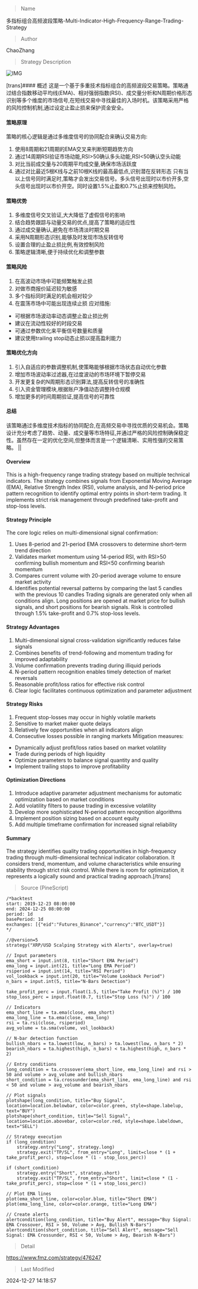
> Name

多指标组合高频波段策略-Multi-Indicator-High-Frequency-Range-Trading-Strategy

> Author

ChaoZhang

> Strategy Description

![IMG](https://www.fmz.com/upload/asset/142383756c3ad2f42e2.png)

[trans]#### 概述
这是一个基于多重技术指标组合的高频波段交易策略。策略通过结合指数移动平均线(EMA)、相对强弱指数(RSI)、成交量分析和N周期价格形态识别等多个维度的市场信号,在短线交易中寻找最佳的入场时机。该策略采用严格的风险控制机制,通过设定止盈止损来保护资金安全。

#### 策略原理
策略的核心逻辑是通过多维度信号的协同配合来确认交易方向:
1. 使用8周期和21周期的EMA交叉来判断短期趋势方向
2. 通过14周期RSI验证市场动能,RSI>50确认多头动能,RSI<50确认空头动能
3. 对比当前成交量与20周期平均成交量,确保市场活跃度
4. 通过对比最近5根K线与之前10根K线的最高最低点,识别潜在反转形态
只有当以上信号同时满足时,策略才会发出交易信号。多头信号出现时以市价开多,空头信号出现时以市价开空。同时设置1.5%止盈和0.7%止损来控制风险。

#### 策略优势
1. 多维度信号交叉验证,大大降低了虚假信号的影响
2. 结合趋势跟踪与动量交易的优点,提高了策略的适应性
3. 通过成交量确认,避免在市场清淡时期交易
4. 采用N周期形态识别,能够及时发现市场反转信号
5. 设置合理的止盈止损比例,有效控制风险
6. 策略逻辑清晰,便于持续优化和调整参数

#### 策略风险
1. 在高波动市场中可能频繁触发止损
2. 对做市商报价延迟较为敏感
3. 多个指标同时满足的机会相对较少
4. 在震荡市场中可能出现连续止损
应对措施:
- 可根据市场波动率动态调整止盈止损比例
- 建议在流动性较好的时段交易
- 可通过参数优化来平衡信号数量和质量
- 建议使用trailing stop动态止损以提高盈利能力

#### 策略优化方向
1. 引入自适应的参数调整机制,使策略能够根据市场状态自动优化参数
2. 增加市场波动率过滤器,在过度波动的市场环境下暂停交易
3. 开发更复杂的N周期形态识别算法,提高反转信号的准确性
4. 引入资金管理模块,根据账户净值动态调整持仓规模
5. 增加更多的时间周期验证,提高信号的可靠性

#### 总结
该策略通过多维度技术指标的协同配合,在高频交易中寻找优质的交易机会。策略设计充分考虑了趋势、动量、成交量等市场特征,并通过严格的风险控制确保稳定性。虽然存在一定的优化空间,但整体而言是一个逻辑清晰、实用性强的交易策略。 || 

#### Overview
This is a high-frequency range trading strategy based on multiple technical indicators. The strategy combines signals from Exponential Moving Average (EMA), Relative Strength Index (RSI), volume analysis, and N-period price pattern recognition to identify optimal entry points in short-term trading. It implements strict risk management through predefined take-profit and stop-loss levels.

#### Strategy Principle
The core logic relies on multi-dimensional signal confirmation:
1. Uses 8-period and 21-period EMA crossovers to determine short-term trend direction
2. Validates market momentum using 14-period RSI, with RSI>50 confirming bullish momentum and RSI<50 confirming bearish momentum
3. Compares current volume with 20-period average volume to ensure market activity
4. Identifies potential reversal patterns by comparing the last 5 candles with the previous 10 candles
Trading signals are generated only when all conditions align. Long positions are opened at market price for bullish signals, and short positions for bearish signals. Risk is controlled through 1.5% take-profit and 0.7% stop-loss levels.

#### Strategy Advantages
1. Multi-dimensional signal cross-validation significantly reduces false signals
2. Combines benefits of trend-following and momentum trading for improved adaptability
3. Volume confirmation prevents trading during illiquid periods
4. N-period pattern recognition enables timely detection of market reversals
5. Reasonable profit/loss ratios for effective risk control
6. Clear logic facilitates continuous optimization and parameter adjustment

#### Strategy Risks
1. Frequent stop-losses may occur in highly volatile markets
2. Sensitive to market maker quote delays
3. Relatively few opportunities when all indicators align
4. Consecutive losses possible in ranging markets
Mitigation measures:
- Dynamically adjust profit/loss ratios based on market volatility
- Trade during periods of high liquidity
- Optimize parameters to balance signal quantity and quality
- Implement trailing stops to improve profitability

#### Optimization Directions
1. Introduce adaptive parameter adjustment mechanisms for automatic optimization based on market conditions
2. Add volatility filters to pause trading in excessive volatility
3. Develop more sophisticated N-period pattern recognition algorithms
4. Implement position sizing based on account equity
5. Add multiple timeframe confirmation for increased signal reliability

#### Summary
The strategy identifies quality trading opportunities in high-frequency trading through multi-dimensional technical indicator collaboration. It considers trend, momentum, and volume characteristics while ensuring stability through strict risk control. While there is room for optimization, it represents a logically sound and practical trading approach.[/trans]



> Source (PineScript)

``` pinescript
/*backtest
start: 2019-12-23 08:00:00
end: 2024-12-25 08:00:00
period: 1d
basePeriod: 1d
exchanges: [{"eid":"Futures_Binance","currency":"BTC_USDT"}]
*/

//@version=5
strategy("XRP/USD Scalping Strategy with Alerts", overlay=true)

// Input parameters
ema_short = input.int(8, title="Short EMA Period")
ema_long = input.int(21, title="Long EMA Period")
rsiperiod = input.int(14, title="RSI Period")
vol_lookback = input.int(20, title="Volume Lookback Period")
n_bars = input.int(5, title="N-Bars Detection")

take_profit_perc = input.float(1.5, title="Take Profit (%)") / 100
stop_loss_perc = input.float(0.7, title="Stop Loss (%)") / 100

// Indicators
ema_short_line = ta.ema(close, ema_short)
ema_long_line = ta.ema(close, ema_long)
rsi = ta.rsi(close, rsiperiod)
avg_volume = ta.sma(volume, vol_lookback)

// N-bar detection function
bullish_nbars = ta.lowest(low, n_bars) > ta.lowest(low, n_bars * 2)
bearish_nbars = ta.highest(high, n_bars) < ta.highest(high, n_bars * 2)

// Entry conditions
long_condition = ta.crossover(ema_short_line, ema_long_line) and rsi > 50 and volume > avg_volume and bullish_nbars
short_condition = ta.crossunder(ema_short_line, ema_long_line) and rsi < 50 and volume > avg_volume and bearish_nbars

// Plot signals
plotshape(long_condition, title="Buy Signal", location=location.belowbar, color=color.green, style=shape.labelup, text="BUY")
plotshape(short_condition, title="Sell Signal", location=location.abovebar, color=color.red, style=shape.labeldown, text="SELL")

// Strategy execution
if (long_condition)
    strategy.entry("Long", strategy.long)
    strategy.exit("TP/SL", from_entry="Long", limit=close * (1 + take_profit_perc), stop=close * (1 - stop_loss_perc))

if (short_condition)
    strategy.entry("Short", strategy.short)
    strategy.exit("TP/SL", from_entry="Short", limit=close * (1 - take_profit_perc), stop=close * (1 + stop_loss_perc))

// Plot EMA lines
plot(ema_short_line, color=color.blue, title="Short EMA")
plot(ema_long_line, color=color.orange, title="Long EMA")

// Create alerts
alertcondition(long_condition, title="Buy Alert", message="Buy Signal: EMA Crossover, RSI > 50, Volume > Avg, Bullish N-Bars")
alertcondition(short_condition, title="Sell Alert", message="Sell Signal: EMA Crossunder, RSI < 50, Volume > Avg, Bearish N-Bars")

```

> Detail

https://www.fmz.com/strategy/476247

> Last Modified

2024-12-27 14:18:57
